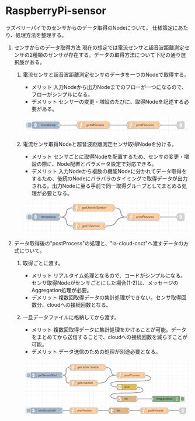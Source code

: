 # RaspberryPi-sensor
ラズベリーパイでのセンサからのデータ取得のNodeについて。
仕様策定にあたり、処理方法を整理する。

1. センサからのデータ取得方法
   現在の想定では電流センサと超音波距離測定センサの2種類のセンサが存在する。データの取得方法について下記の通り選択肢がある。

   1. 電流センサと超音波距離測定センサのデータを一つのNodeで取得する。

      * メリット
        入力Nodeから出力Nodeまでのフローが一つになるので、フローがシンプルになる。
      * デメリット
        センサーの変更・増設のたびに、取得Nodeを記述する必要がある。

      ![getAllSensor](.\getAllSensor.PNG)

      

   2. 電流センサ取得Nodeと超音波距離測定センサ取得Nodeを分ける。

      * メリット
        センサごとに取得Nodeを配置するため、センサの変更・増設の際に、Node配置とパラメータ設定で対応できる。
      * デメリット
        入力Nodeから複数の機能Nodeに分かれてデータ取得をするため、後続のNodeにバラバラのタイミングで取得データが出力される。出力Nodeに至る手前で同一取得グループとしてまとめる処理が必要となる。

      ![getOneSensor](.\getOneSensor.PNG)

      

2. データ取得後の"postProcess"の処理と、"ia-cloud-cnct"へ渡すデータの方式について。

   1. 取得ごとに渡す。

      * メリット
        リアルタイム処理となるので、コードがシンプルになる。センサ取得Nodeがセンサごとにした場合(1-2)は、メッセージのAggregation処理が必要。
      * デメリット
        複数回取得データの集計処理ができない。センサ取得回数分、cloudへの接続回数となる。

   2. 一旦データファイルに格納してから渡す。

      * メリット
        複数回取得データに集計処理をかけることが可能。データをまとめてから送信することで、cloudへの接続回数を減らすことが可能。
      * デメリット
        データ送信のための処理が別途必要となる。

      ![makeDataFile](.\makeDataFile.PNG)

      

   




